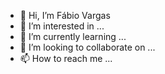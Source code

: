 - 👋 Hi, I’m Fábio Vargas
- 👀 I’m interested in ...
- 🌱 I’m currently learning ...
- 💞️ I’m looking to collaborate on ...
- 📫 How to reach me ...

<!---
Fabio-Vargas/Fabio-Vargas is a ✨ special ✨ repository because its `README.md` (this file) appears on your GitHub profile.
You can click the Preview link to take a look at your changes.
--->
